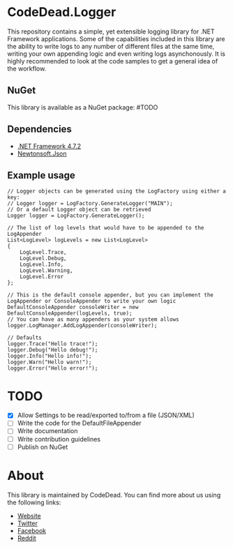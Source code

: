 # CodeDead.Logger
This repository contains a simple, yet extensible logging library for .NET Framework applications. Some of the capabilities included in this library are the ability to write logs to any number of different
files at the same time, writing your own appending logic and even writing logs asynchonously. It is highly recommended to look at the code samples to get a general idea of the workflow.

## NuGet
This library is available as a NuGet package:
#TODO

## Dependencies
* [.NET Framework 4.7.2](https://dotnet.microsoft.com/download/dotnet-framework/net472)
* [Newtonsoft.Json](https://github.com/JamesNK/Newtonsoft.Json)

## Example usage

```
// Logger objects can be generated using the LogFactory using either a key:
// Logger logger = LogFactory.GenerateLogger("MAIN");
// Or a default Logger object can be retrieved
Logger logger = LogFactory.GenerateLogger();

// The list of log levels that would have to be appended to the LogAppender
List<LogLevel> logLevels = new List<LogLevel>
{
    LogLevel.Trace,
    LogLevel.Debug,
    LogLevel.Info,
    LogLevel.Warning,
    LogLevel.Error
};

// This is the default console appender, but you can implement the LogAppender or ConsoleAppender to write your own logic
DefaultConsoleAppender consoleWriter = new DefaultConsoleAppender(logLevels, true);
// You can have as many appenders as your system allows
logger.LogManager.AddLogAppender(consoleWriter);

// Defaults
logger.Trace("Hello trace!");
logger.Debug("Hello debug!");
logger.Info("Hello info!");
logger.Warn("Hello warn!");
logger.Error("Hello error!");
```

# TODO
- [X] Allow Settings to be read/exported to/from a file (JSON/XML)
- [ ] Write the code for the DefaultFileAppender
- [ ] Write documentation
- [ ] Write contribution guidelines
- [ ] Publish on NuGet

# About
This library is maintained by CodeDead. You can find more about us using the following links:
* [Website](https://codedead.com)
* [Twitter](https://twitter.com/C0DEDEAD)
* [Facebook](https://facebook.com/deadlinecodedead)
* [Reddit](https://reddit.com/r/CodeDead/)